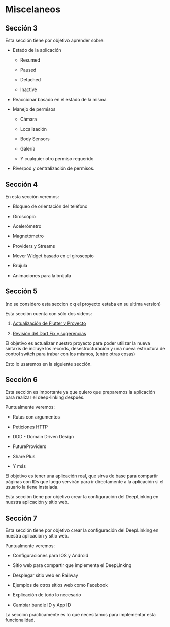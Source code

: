 # Miscelaneos

## Sección 3

Esta sección tiene por objetivo aprender sobre:

- Estado de la aplicación

  - Resumed

  - Paused

  - Detached

  - Inactive

- Reaccionar basado en el estado de la misma

- Manejo de permisos

  - Cámara

  - Localización

  - Body Sensors

  - Galería

  - Y cualquier otro permiso requerido

- Riverpod y centralización de permisos.

## Sección 4

En esta sección veremos:

- Bloqueo de orientación del teléfono

- Giroscópio

- Acelerómetro

- Magnetómetro

- Providers y Streams

- Mover Widget basado en el giroscopio

- Brújula

- Animaciones para la brújula

## Sección 5

(no se considero esta seccion x q el proyecto estaba en su ultima version)

Esta sección cuenta con sólo dos videos:

1. [Actualización de Flutter y Proyecto](https://docs.flutter.dev/release/upgrade)

2. [Revisión del Dart Fix y sugerencias](https://dart.dev/tools/dart-fix)

El objetivo es actualizar nuestro proyecto para poder utilizar la nueva sintaxis de incluye los records, desestructuración y una nueva estructura de control switch para trabar con los mismos, (entre otras cosas)

Esto lo usaremos en la siguiente sección.

## Sección 6

Esta sección es importante ya que quiero que preparemos la aplicación para realizar el deep-linking después.

Puntualmente veremos:

- Rutas con argumentos

- Peticiones HTTP

- DDD - Domain Driven Design

- FutureProviders

- Share Plus

- Y más

El objetivo es tener una aplicación real, que sirva de base para compartir páginas con IDs que luego servirán para ir directamente a la aplicación si el usuario la tiene instalada.

Esta sección tiene por objetivo crear la configuración del DeepLinking en nuestra aplicación y sitio web.

## Sección 7

Esta sección tiene por objetivo crear la configuración del DeepLinking en nuestra aplicación y sitio web.

Puntualmente veremos:

- Configuraciones para IOS y Android

- Sitio web para compartir que implementa el DeepLinking

- Desplegar sitio web en Railway

- Ejemplos de otros sitios web como Facebook

- Explicación de todo lo necesario

- Cambiar bundle ID y App ID

La sección prácticamente es lo que necesitamos para implementar esta funcionalidad.